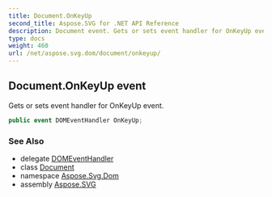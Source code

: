 ```yaml
---
title: Document.OnKeyUp
second_title: Aspose.SVG for .NET API Reference
description: Document event. Gets or sets event handler for OnKeyUp event
type: docs
weight: 460
url: /net/aspose.svg.dom/document/onkeyup/
---
```

## Document.OnKeyUp event

Gets or sets event handler for OnKeyUp event.

```csharp
public event DOMEventHandler OnKeyUp;
```

### See Also

* delegate [DOMEventHandler](../../../aspose.svg.dom.events/domeventhandler/)
* class [Document](../)
* namespace [Aspose.Svg.Dom](../../document/)
* assembly [Aspose.SVG](../../../)
